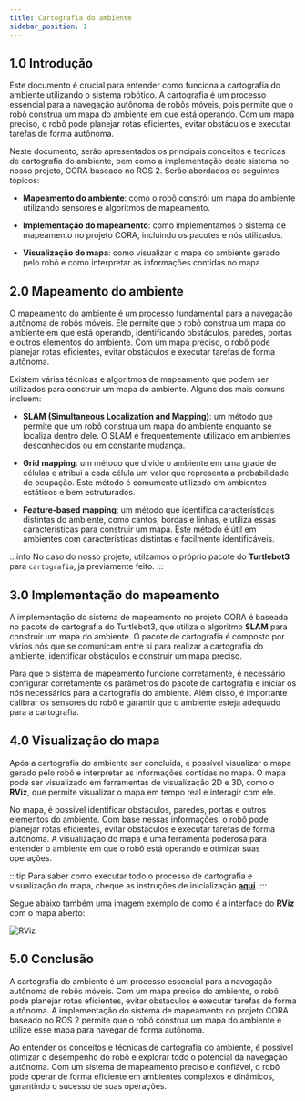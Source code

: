 ```yaml
---
title: Cartografia do ambiente
sidebar_position: 1
---
```


## **1.0** Introdução

Este documento é crucial para entender como funciona a cartografia do ambiente utilizando o sistema robótico. A cartografia é um processo essencial para a navegação autônoma de robôs móveis, pois permite que o robô construa um mapa do ambiente em que está operando. Com um mapa preciso, o robô pode planejar rotas eficientes, evitar obstáculos e executar tarefas de forma autônoma.

Neste documento, serão apresentados os principais conceitos e técnicas de cartografia do ambiente, bem como a implementação deste sistema no nosso projeto, CORA baseado no ROS 2. Serão abordados os seguintes tópicos:

- **Mapeamento do ambiente**: como o robô constrói um mapa do ambiente utilizando sensores e algoritmos de mapeamento.

- **Implementação do mapeamento**: como implementamos o sistema de mapeamento no projeto CORA, incluindo os pacotes e nós utilizados.

- **Visualização do mapa**: como visualizar o mapa do ambiente gerado pelo robô e como interpretar as informações contidas no mapa.

## **2.0** Mapeamento do ambiente

O mapeamento do ambiente é um processo fundamental para a navegação autônoma de robôs móveis. Ele permite que o robô construa um mapa do ambiente em que está operando, identificando obstáculos, paredes, portas e outros elementos do ambiente. Com um mapa preciso, o robô pode planejar rotas eficientes, evitar obstáculos e executar tarefas de forma autônoma.

Existem várias técnicas e algoritmos de mapeamento que podem ser utilizados para construir um mapa do ambiente. Alguns dos mais comuns incluem:

- **SLAM (Simultaneous Localization and Mapping)**: um método que permite que um robô construa um mapa do ambiente enquanto se localiza dentro dele. O SLAM é frequentemente utilizado em ambientes desconhecidos ou em constante mudança.

- **Grid mapping**: um método que divide o ambiente em uma grade de células e atribui a cada célula um valor que representa a probabilidade de ocupação. Este método é comumente utilizado em ambientes estáticos e bem estruturados.

- **Feature-based mapping**: um método que identifica características distintas do ambiente, como cantos, bordas e linhas, e utiliza essas características para construir um mapa. Este método é útil em ambientes com características distintas e facilmente identificáveis.

:::info
No caso do nosso projeto, utilzamos o próprio pacote do **Turtlebot3** para `cartografia`, ja previamente feito.
:::

## **3.0** Implementação do mapeamento

A implementação do sistema de mapeamento no projeto CORA é baseada no pacote de cartografia do Turtlebot3, que utiliza o algoritmo **SLAM** para construir um mapa do ambiente. O pacote de cartografia é composto por vários nós que se comunicam entre si para realizar a cartografia do ambiente, identificar obstáculos e construir um mapa preciso.

Para que o sistema de mapeamento funcione corretamente, é necessário configurar corretamente os parâmetros do pacote de cartografia e iniciar os nós necessários para a cartografia do ambiente. Além disso, é importante calibrar os sensores do robô e garantir que o ambiente esteja adequado para a cartografia.

## **4.0** Visualização do mapa

Após a cartografia do ambiente ser concluída, é possível visualizar o mapa gerado pelo robô e interpretar as informações contidas no mapa. O mapa pode ser visualizado em ferramentas de visualização 2D e 3D, como o **RViz**, que permite visualizar o mapa em tempo real e interagir com ele.

No mapa, é possível identificar obstáculos, paredes, portas e outros elementos do ambiente. Com base nessas informações, o robô pode planejar rotas eficientes, evitar obstáculos e executar tarefas de forma autônoma. A visualização do mapa é uma ferramenta poderosa para entender o ambiente em que o robô está operando e otimizar suas operações.

:::tip
Para saber como executar todo o processo de cartografia e visualização do mapa, cheque as instruções de inicialização [**aqui**](/Sprint%202/instructions).
:::

Segue abaixo também uma imagem exemplo de como é a interface do **RViz** com o mapa aberto:

![RViz](/img/cli/cart.png)

## **5.0** Conclusão

A cartografia do ambiente é um processo essencial para a navegação autônoma de robôs móveis. Com um mapa preciso do ambiente, o robô pode planejar rotas eficientes, evitar obstáculos e executar tarefas de forma autônoma. A implementação do sistema de mapeamento no projeto CORA baseado no ROS 2 permite que o robô construa um mapa do ambiente e utilize esse mapa para navegar de forma autônoma.

Ao entender os conceitos e técnicas de cartografia do ambiente, é possível otimizar o desempenho do robô e explorar todo o potencial da navegação autônoma. Com um sistema de mapeamento preciso e confiável, o robô pode operar de forma eficiente em ambientes complexos e dinâmicos, garantindo o sucesso de suas operações.